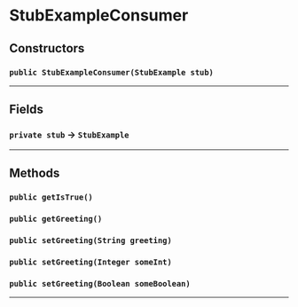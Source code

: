 # StubExampleConsumer
## Constructors
### `public StubExampleConsumer(StubExample stub)`
---
## Fields

### `private stub` → `StubExample`


---
## Methods
### `public getIsTrue()`
### `public getGreeting()`
### `public setGreeting(String greeting)`
### `public setGreeting(Integer someInt)`
### `public setGreeting(Boolean someBoolean)`
---
